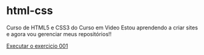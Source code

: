 # html-css

Curso de HTML5 e CSS3 do Curso em Video
Estou aprendendo a criar sites e agora vou gerenciar meus repositórios!!

<a href="https://ggabriel836.github.io/html-css/exercicios/ex001/">Executar o exercicio 001</a>